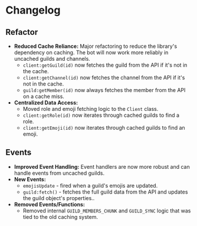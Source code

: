 # Changelog

## Refactor

- **Reduced Cache Reliance:** Major refactoring to reduce the library's dependency on caching. The bot will now work more reliably in uncached guilds and channels.
    - `client:getGuild(id)` now fetches the guild from the API if it's not in the cache.
    - `client:getChannel(id)` now fetches the channel from the API if it's not in the cache.
    - `guild:getMember(id)` now always fetches the member from the API on a cache miss.
- **Centralized Data Access:**
    - Moved role and emoji fetching logic to the `Client` class.
    - `client:getRole(id)` now iterates through cached guilds to find a role.
    - `client:getEmoji(id)` now iterates through cached guilds to find an emoji.

## Events

- **Improved Event Handling:** Event handlers are now more robust and can handle events from uncached guilds.
- **New Events:**
    - `emojisUpdate` - fired when a guild's emojis are updated.
    - `guild:fetch()` - fetches the full guild data from the API and updates the guild object's properties..
- **Removed Events/Functions:**
    - Removed internal `GUILD_MEMBERS_CHUNK` and `GUILD_SYNC` logic that was tied to the old caching system.
